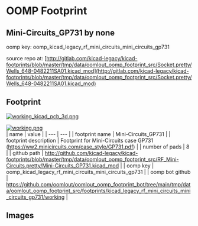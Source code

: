 # OOMP Footprint  
## Mini-Circuits_GP731  by none  
  
oomp key: oomp_kicad_legacy_rf_mini_circuits_mini_circuits_gp731  
  
source repo at: [http://gitlab.com/kicad-legacy/kicad-footprints/blob/master/tmp/data/oomlout_oomp_footprint_src/Socket.pretty/Wells_648-0482211SA01.kicad_mod](http://gitlab.com/kicad-legacy/kicad-footprints/blob/master/tmp/data/oomlout_oomp_footprint_src/Socket.pretty/Wells_648-0482211SA01.kicad_mod)  
## Footprint  
  
[![working_kicad_pcb_3d.png](working_kicad_pcb_3d_600.png)](working_kicad_pcb_3d.png)  
  
[![working.png](working_600.png)](working.png)  
| name | value | 
| --- | --- | 
| footprint name | Mini-Circuits_GP731 | 
| footprint description | Footprint for Mini-Circuits case GP731 (https://ww2.minicircuits.com/case_style/GP731.pdf) | 
| number of pads | 8 | 
| github path | http://github.com/kicad-legacy/kicad-footprints/blob/master/tmp/data/oomlout_oomp_footprint_src/RF_Mini-Circuits.pretty/Mini-Circuits_GP731.kicad_mod | 
| oomp key | oomp_kicad_legacy_rf_mini_circuits_mini_circuits_gp731 | 
| oomp bot github | https://github.com/oomlout/oomlout_oomp_footprint_bot/tree/main/tmp/data/oomlout_oomp_footprint_src/footprints/kicad_legacy_rf_mini_circuits_mini_circuits_gp731/working | 
## Images  
